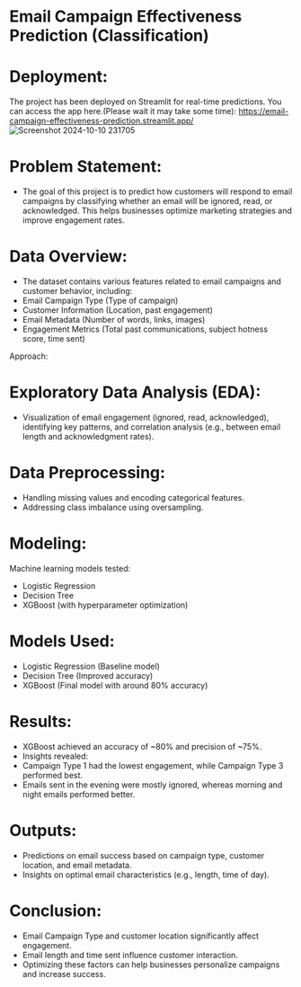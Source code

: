 # Email Campaign Effectiveness Prediction (Classification)

# Deployment:
The project has been deployed on Streamlit for real-time predictions.
You can access the app here.(Please wait it may take some time):
https://email-campaign-effectiveness-prediction.streamlit.app/
![Screenshot 2024-10-10 231705](https://github.com/user-attachments/assets/fdaf92ee-47b0-4169-85bc-33f0012c8746)

# Problem Statement:
- The goal of this project is to predict how customers will respond to email campaigns by classifying whether an email will be ignored, read, or acknowledged. This helps businesses optimize marketing strategies and improve engagement rates.

# Data Overview:
- The dataset contains various features related to email campaigns and customer behavior, including:
- Email Campaign Type (Type of campaign)
- Customer Information (Location, past engagement)
- Email Metadata (Number of words, links, images)
- Engagement Metrics (Total past communications, subject hotness score, time sent)

Approach:
# Exploratory Data Analysis (EDA):
- Visualization of email engagement (ignored, read, acknowledged), identifying key patterns, and correlation analysis (e.g., between email length and acknowledgment rates).

# Data Preprocessing:
- Handling missing values and encoding categorical features.
- Addressing class imbalance using oversampling.

# Modeling:
Machine learning models tested:
- Logistic Regression
- Decision Tree
- XGBoost (with hyperparameter optimization)

# Models Used:
- Logistic Regression (Baseline model)
- Decision Tree (Improved accuracy)
- XGBoost (Final model with around 80% accuracy)

# Results:
- XGBoost achieved an accuracy of ~80% and precision of ~75%.
- Insights revealed:
- Campaign Type 1 had the lowest engagement, while Campaign Type 3 performed best.
- Emails sent in the evening were mostly ignored, whereas morning and night emails performed better.

# Outputs:
- Predictions on email success based on campaign type, customer location, and email metadata.
- Insights on optimal email characteristics (e.g., length, time of day).

# Conclusion:
- Email Campaign Type and customer location significantly affect engagement.
- Email length and time sent influence customer interaction.
- Optimizing these factors can help businesses personalize campaigns and increase success.


